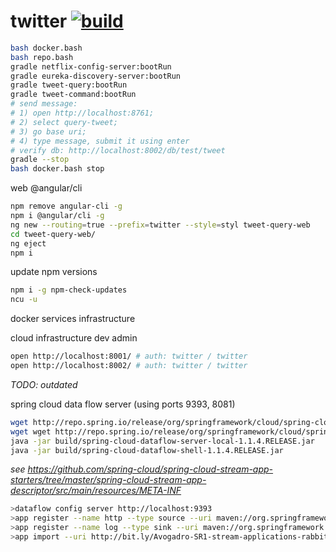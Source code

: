 twitter [![build](https://travis-ci.org/daggerok/twitter.svg?branch=master)](https://travis-ci.org/daggerok/twitter)
=======

```bash
bash docker.bash
bash repo.bash
gradle netflix-config-server:bootRun
gradle eureka-discovery-server:bootRun
gradle tweet-query:bootRun
gradle tweet-command:bootRun
# send message:
# 1) open http://localhost:8761;
# 2) select query-tweet;
# 3) go base uri;
# 4) type message, submit it using enter
# verify db: http://localhost:8002/db/test/tweet
gradle --stop
bash docker.bash stop
```

web @angular/cli

```bash
npm remove angular-cli -g
npm i @angular/cli -g
ng new --routing=true --prefix=twitter --style=styl tweet-query-web
cd tweet-query-web/
ng eject
npm i
```

update npm versions

```bash
npm i -g npm-check-updates
ncu -u
```

docker services infrastructure

cloud infrastructure dev admin

```bash
open http://localhost:8001/ # auth: twitter / twitter
open http://localhost:8002/ # auth: twitter / twitter
```

*TODO: outdated*

spring cloud data flow server (using ports 9393, 8081)

```bash
wget http://repo.spring.io/release/org/springframework/cloud/spring-cloud-dataflow-server-local/1.1.4.RELEASE/spring-cloud-dataflow-server-local-1.1.4.RELEASE.jar -P build
wget wget http://repo.spring.io/release/org/springframework/cloud/spring-cloud-dataflow-shell/1.1.4.RELEASE/spring-cloud-dataflow-shell-1.1.4.RELEASE.jar -P build
java -jar build/spring-cloud-dataflow-server-local-1.1.4.RELEASE.jar
java -jar build/spring-cloud-dataflow-shell-1.1.4.RELEASE.jar
```

*see https://github.com/spring-cloud/spring-cloud-stream-app-starters/tree/master/spring-cloud-stream-app-descriptor/src/main/resources/META-INF*

```bash
>dataflow config server http://localhost:9393
>app register --name http --type source --uri maven://org.springframework.cloud.stream.app:http-source-rabbit:1.1.2.BUILD-SNAPSHOT
>app register --name log --type sink --uri maven://org.springframework.cloud.stream.app:log-sink-rabbit:1.1.2.BUILD-SNAPSHOT
>app import --uri http://bit.ly/Avogadro-SR1-stream-applications-rabbit-maven

```
